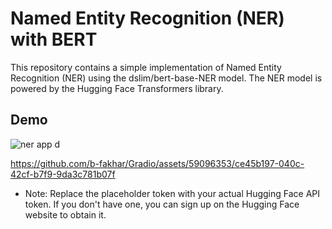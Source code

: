 # Named Entity Recognition (NER) with BERT
This repository contains a simple implementation of Named Entity Recognition (NER) using the dslim/bert-base-NER model. The NER model is powered by the Hugging Face Transformers library.


## Demo
![ner app d](https://github.com/b-fakhar/NER_LLM_Gradio/assets/59096353/fa315c22-71ee-4208-96c1-bcce27aeac3d)

https://github.com/b-fakhar/Gradio/assets/59096353/ce45b197-040c-42cf-b7f9-9da3c781b07f 


* Note: Replace the placeholder token with your actual Hugging Face API token. If you don't have one, you can sign up on the Hugging Face website to obtain it.


